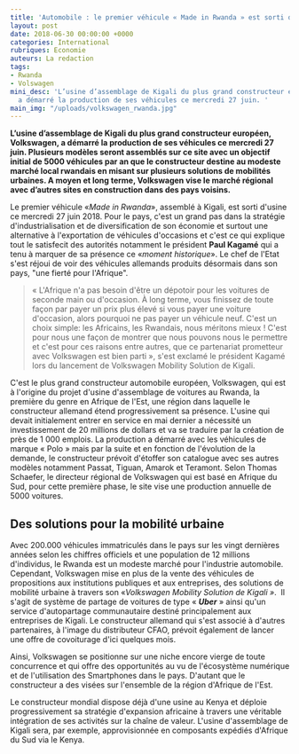 ```yaml
---
title: 'Automobile : le premier véhicule « Made in Rwanda » est sorti d’usine'
layout: post
date: 2018-06-30 00:00:00 +0000
categories: International
rubriques: Economie
auteurs: La redaction
tags:
- Rwanda
- Volswagen
mini_desc: 'L’usine d’assemblage de Kigali du plus grand constructeur européen, Volkswagen,
  a démarré la production de ses véhicules ce mercredi 27 juin. '
main_img: "/uploads/volkswagen_rwanda.jpg"
---
```

**L’usine d’assemblage de Kigali du plus grand constructeur européen, Volkswagen, a démarré la production de ses véhicules ce mercredi 27 juin. Plusieurs modèles seront assemblés sur ce site avec un objectif initial de 5000 véhicules par an que le constructeur destine au modeste marché local rwandais en misant sur plusieurs solutions de mobilités urbaines. A moyen et long terme, Volkswagen vise le marché régional avec d’autres sites en construction dans des pays voisins.**

Le premier véhicule «_Made in Rwanda_», assemblé à Kigali, est sorti d'usine ce mercredi 27 juin 2018. Pour le pays, c'est un grand pas dans la stratégie d'industrialisation et de diversification de son économie et surtout une alternative à l'exportation de véhicules d'occasions et c'est ce qui explique tout le satisfecit des autorités notamment le président **Paul Kagamé** qui a tenu à marquer de sa présence ce «_moment historique_». Le chef de l'Etat s'est réjoui de voir des véhicules allemands produits désormais dans son pays, "une fierté pour l'Afrique".

> « L'Afrique n'a pas besoin d'être un dépotoir pour les voitures de seconde main ou d'occasion. À long terme, vous finissez de toute façon par payer un prix plus élevé si vous payer une voiture d'occasion, alors pourquoi ne pas payer un véhicule neuf. C'est un choix simple: les Africains, les Rwandais, nous méritons mieux ! C'est pour nous une façon de montrer que nous pouvons nous le permettre et c'est pour ces raisons entre autres, que ce partenariat prometteur avec Volkswagen est bien parti », s'est exclamé le président Kagamé lors du lancement de Volkswagen Mobility Solution de Kigali.

C'est le plus grand constructeur automobile européen, Volkswagen, qui est à l'origine du projet d'usine d'assemblage de voitures au Rwanda, la première du genre en Afrique de l'Est, une région dans laquelle le constructeur allemand étend progressivement sa présence. L'usine qui devait initialement entrer en service en mai dernier a nécessité un investissement de 20 millions de dollars et va se traduire par la création de près de 1 000 emplois. La production a démarré avec les véhicules de marque « Polo » mais par la suite et en fonction de l'évolution de la demande, le constructeur prévoit d'étoffer son catalogue avec ses autres modèles notamment Passat, Tiguan, Amarok et Teramont. Selon Thomas Schaefer, le directeur régional de Volkswagen qui est basé en Afrique du Sud, pour cette première phase, le site vise une production annuelle de 5000 voitures.

## Des solutions pour la mobilité urbaine

Avec 200.000 véhicules immatriculés dans le pays sur les vingt dernières années selon les chiffres officiels et une population de 12 millions d'individus, le Rwanda est un modeste marché pour l'industrie automobile. Cependant, Volkswagen mise en plus de la vente des véhicules de propositions aux institutions publiques et aux entreprises, des solutions de mobilité urbaine à travers son «_Volkswagen Mobility Solution de Kigali »_.  Il s'agit de système de partage de voitures de type « **_Uber_** » ainsi qu'un service d'autopartage communautaire destiné principalement aux entreprises de Kigali. Le constructeur allemand qui s'est associé à d'autres partenaires, à l'image du distributeur CFAO, prévoit également de lancer une offre de covoiturage d'ici quelques mois.

Ainsi, Volkswagen se positionne sur une niche encore vierge de toute concurrence et qui offre des opportunités au vu de l'écosystème numérique et de l'utilisation des Smartphones dans le pays. D'autant que le constructeur a des visées sur l'ensemble de la région d'Afrique de l'Est.

Le constructeur mondial dispose déjà d'une usine au Kenya et déploie progressivement sa stratégie d'expansion africaine à travers une véritable intégration de ses activités sur la chaîne de valeur. L'usine d'assemblage de Kigali sera, par exemple, approvisionnée en composants expédiés d'Afrique du Sud via le Kenya.